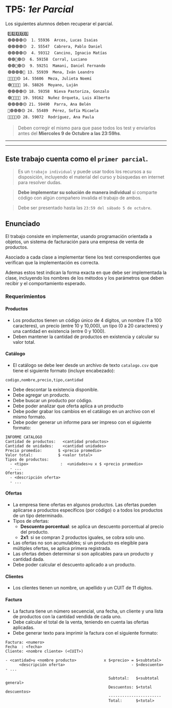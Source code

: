 # TP5: *1er Parcial*


Los siguientes alumnos deben recuperar el parcial.
```
 1️⃣2️⃣3️⃣4️⃣5️⃣
 🟢🟢🟢🟢🟡  1. 55936  Arcos, Lucas Isaias                     
 🟢🟢🟢🟢🟡  2. 55547  Cabrera, Pablo Daniel                   
 🟢🟢🟢🟢🟡  4. 59312  Cancino, Ignacio Matías                 
 🟢🟢🔴🟢🟡  6. 59158  Corral, Luciano                         
 🟢🟢🔴🟢🟡  9. 59251  Mamani, Daniel Fernando                 
 🟢🟢🟢🟢🔴 13. 55939  Mena, Iván Leandro                      
 🔴🔴🔴🔴🟡 14. 55606  Meza, Julieta Noemí                     
 🟢🔴🔴🔴🔴 16. 58826  Moyano, Luján                           
 🟢🟢🟢🟢🟡 18. 59358  Nieva Pastoriza, Gonzalo                
 🟢🔴🔴🔴🔴 19. 59162  Nuñez Orqueta, Luis Alberto             
 🟢🟢🟢🟢🟡 21. 59490  Parra, Ana Belén                        
 🔴🟢🟢🟢🟡 24. 55489  Pérez, Sofía Micaela                    
 🔴🔴🔴🔴🟡 28. 59072  Rodríguez, Ana Paula                    
```
> 
> Deben corregir el mismo para que pase todos los test y enviarlos antes del 
> **Miercoles 9 de Octubre a las 23:59hs**.
> 

------
------


## Este trabajo cuenta como el `primer parcial`.
>  
> Es un `trabajo individual` y puede usar todos los recursos a su disposición, incluyendo el material del curso y búsquedas en internet para resolver dudas. 

> **Debe implementar su solución de manera individual** si comparte código con algún compañero invalida el trabajo de ambos.

> Debe ser presentado hasta las `23:59 del sábado 5 de octubre`.
> 

## Enunciado

El trabajo consiste en implementar, usando programación orientada a objetos, un sistema de facturación para una empresa de venta de productos.

Asociado a cada clase a implementar tiene los test correspondientes que verifican que la implementación es correcta.

Ademas estos test indican la forma exacta en que debe ser implementada la clase, incluyendo los nombres de los métodos y los parámetros que deben recibir y el comportamiento esperado.


### Requerimientos

#### Productos

- Los productos tienen un código único de 4 dígitos, un nombre (1 a 100 caracteres), un precio (entre 10 y 10,000), un tipo (0 a 20 caracteres) y una cantidad en existencia (entre 0 y 1000).
- Deben mantener la cantidad de productos en existencia y calcular su valor total.

#### Catálogo

- El catálogo se debe leer desde un archivo de texto `catalogo.csv` que tiene el siguiente formato (incluye encabezado):

```text 
codigo,nombre,precio,tipo,cantidad
```

- Debe descontar la existencia disponible.
- Debe agregar un producto.
- Debe buscar un producto por código.
- Debe poder analizar que oferta aplica a un producto
- Debe poder grabar los cambios en el catálogo en un archivo con el mismo formato.
- Debe poder generar un informe para ser impreso con el siguiente formato:

```text
INFORME CATALOGO 
Cantidad de productos:   <cantidad productos>
Cantidad de unidades:    <cantidad unidades>
Precio promedio:       $ <precio promedio>
Valor total:           $ <valor total>
Tipos de productos: 
  - <tipo>              :  <unidades>u x $ <precio promedio>
  - ...
Ofertas:
  - <descripción oferta>
  - ...
```

#### Ofertas

- La empresa tiene ofertas en algunos productos. Las ofertas pueden aplicarse a productos específicos (por código) o a todos los productos de un tipo determinado.
- Tipos de ofertas:
  - **Descuento porcentual**: se aplica un descuento porcentual al precio del producto.
  - **2x1**: si se compran 2 productos iguales, se cobra solo uno.
- Las ofertas no son acumulables; si un producto es elegible para múltiples ofertas, se aplica primera registrada. 
- Las ofertas deben determinar si son aplicables para un producto y cantidad dada.
- Debe poder calcular el descuento aplicado a un producto.

#### Clientes

- Los clientes tienen un nombre, un apellido y un CUIT de 11 dígitos.

#### Factura

- La factura tiene un número secuencial, una fecha, un cliente y una lista de productos con la cantidad vendida de cada uno.
- Debe calcular el total de la venta, teniendo en cuenta las ofertas aplicadas.
- Debe generar texto para imprimir la factura con el siguiente formato:
```text
Factura: <numero>
Fecha  : <fecha>
Cliente: <nombre cliente> (<CUIT>)

- <cantidad>u <nombre producto>            x $<precio> = $<subtotal>
      <descripción oferta>                             - $<descuento>
- ...

                                             Subtotal:   $<subtotal general>
                                             Descuentos: $<total descuentos>
                                             -----------------------
                                             Total:      $<total>
```
